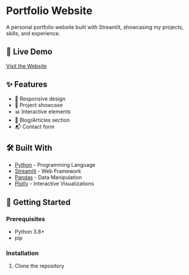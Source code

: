 # Portfolio Website

A personal portfolio website built with Streamlit, showcasing my projects, skills, and experience.

## 🚀 Live Demo
[Visit the Website](your-website-url-here)

## ✨ Features

- 📱 Responsive design
- 💼 Project showcase
- 📊 Interactive elements
- 📝 Blog/Articles section
- 📬 Contact form

## 🛠️ Built With

- [Python](https://www.python.org/) - Programming Language
- [Streamlit](https://streamlit.io/) - Web Framework
- [Pandas](https://pandas.pydata.org/) - Data Manipulation
- [Plotly](https://plotly.com/) - Interactive Visualizations

## 🏁 Getting Started

### Prerequisites

- Python 3.8+
- pip

### Installation

1. Clone the repository 
